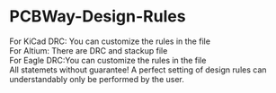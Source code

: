 # PCBWay-Design-Rules
For KiCad DRC: You can customize the rules in the file</br>
For Altium: There are DRC and stackup file</br>
For Eagle DRC:You can customize the rules in the file </br>
All statemets without guarantee! A perfect setting of design rules can understandably only be performed by the user.
